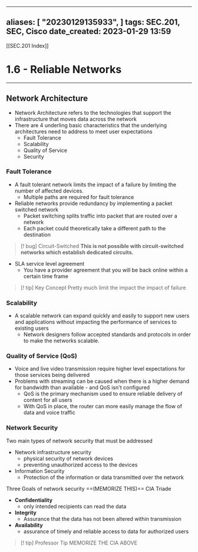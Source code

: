 
---
aliases: [ "20230129135933",  ]
tags: SEC.201, SEC, Cisco
date_created: 2023-01-29 13:59
---
[[SEC.201 Index]]
# 1.6 - Reliable Networks
---
## Network Architecture
- Network Architecture refers to the technologies that support the infrastructure that moves data across the network
- There are 4 underling basic characteristics that the underlying architectures need to address to meet user expectations
	- Fault Tolerance
	- Scalability
	- Quality of Service
	- Security

### Fault Tolerance
- A fault tolerant network limits the impact of a failure by limiting the number of affected devices.
	- Multiple paths are required for fault tolerance
- Reliable networks provide redundancy by implementing a packet switched network
	- Packet switching splits traffic into packet that are routed over a network
	- Each packet could theoretically take a different path to the destination 
>[! bug] Circuit-Switched
>**This is not possible with circuit-switched networks which establish dedicated circuits.**
- SLA service level agreement
	- You have a provider agreement that you will be back online within a certain time frame
>[! tip] Key Concept
>Pretty much limit the impact the impact of failure

### Scalability
- A scalable network can expand quickly and easily to support new users and applications without impacting the performance of services to existing users
	- Network designers follow accepted standards and protocols in order to make the networks scalable.

### Quality of Service (QoS)
- Voice and live video transmission require higher level expectations for those services being delivered 
- Problems with streaming can be caused when there is a higher demand for bandwidth than available - and QoS isn't configured
	- QoS is the primary mechanism used to ensure reliable delivery of content for all users
	- With QoS in place, the router can more easily manage the flow of data and voice traffic

### Network Security
Two main types of network security that must be addressed
- Network infrastructure security
	- physical security of network devices
	- preventing unauthorized access to the devices
- Information Security
	- Protection of the information or data transmitted over the network

Three Goals of network security ==(MEMORIZE THIS)== CIA Triade
- **Confidentiality**
	- only intended recipients can read the data
- **Integrity**
	- Assurance that the data has not been altered within transmission
- **Availability**
	- assurance of timely and reliable access to data for authorized users

>[! tip] Professor Tip
>MEMORIZE THE CIA ABOVE
